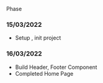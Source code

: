 Phase

### 15/03/2022

- Setup , init project

### 16/03/2022

- Build Header, Footer Component
- Completed Home Page
